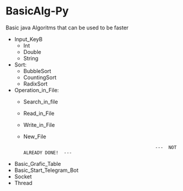 # BasicAlg-Py
Basic java Algoritms that can be used to be faster

  - Input_KeyB
    - Int
    - Double
    - String
  - Sort:
    - BubbleSort
    - CountingSort
    - RadixSort
  - Operation_in_File:
    - Search_in_file
    - Read_in_File
    - Write_in_File
    - New_File
    
    
                                                           ---  NOT ALREADY DONE!  ---
                                                           

  - Basic_Grafic_Table
  - Basic_Start_Telegram_Bot
  - Socket
  - Thread
